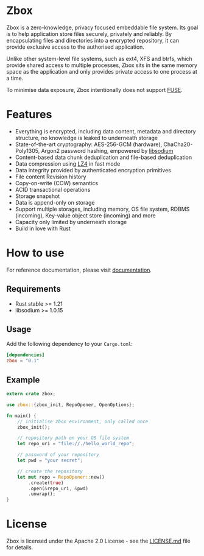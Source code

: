 Zbox
======
Zbox is a zero-knowledge, privacy focused embeddable file system. Its goal is
to help application store files securely, privately and reliably. By
encapsulating files and directories into a encrypted repository, it can provide
exclusive access to the authorised application.

Unlike other system-level file systems, such as ext4, XFS and btrfs, which
provide shared access to multiple processes, Zbox sits in the same memory space
as the application and only provides private access to one process at a time.

To minimise data exposure, Zbox intentionally does not support
 [FUSE](https://github.com/libfuse/libfuse).

Features
========
- Everything is encrypted, including data content, metadata and directory
  structure, no knowledge is leaked to underneath storage
- State-of-the-art cryptography: AES-256-GCM (hardware), ChaCha20-Poly1305,
  Argon2 password hashing, empowered by [libsodium](https://libsodium.org/)
- Content-based data chunk deduplication and file-based deduplication
- Data compression using [LZ4](http://www.lz4.org) in fast mode
- Data integrity provided by authenticated encryption primitives
- File content Revision history
- Copy-on-write (COW) semantics
- ACID transactional operations
- Storage snapshot
- Data is append-only on storage
- Support multiple storages, including memory, OS file system, RDBMS (incoming),
  Key-value object store (incoming) and more
- Capacity only limited by underneath storage
- Build in love with Rust

How to use
==========
For reference documentation, please visit [documentation](https://docs.rs/zbox).

Requirements
------------
- Rust stable >= 1.21
- libsodium >= 1.0.15

Usage
-----
Add the following dependency to your `Cargo.toml`:

```toml
[dependencies]
zbox = "0.1"
```

Example
-------
```rust
extern crate zbox;

use zbox::{zbox_init, RepoOpener, OpenOptions};

fn main() {
    // initialise zbox environment, only called once
    zbox_init();

    // repository path on your OS file system
    let repo_uri = "file://./hello_world_repo";

    // password of your repository
    let pwd = "your secret";

    // create the repository
    let mut repo = RepoOpener::new()
        .create(true)
        .open(&repo_uri, &pwd)
        .unwrap();
}
```

License
=======
Zbox is licensed under the Apache 2.0 License - see the [LICENSE.md](LICENSE.md)
file for details.

